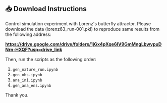 ## 📥 Download Instructions

Control simulation experiment with Lorenz's butterfly attractor.
Please download the data (lorenz63_run-001.pkl) to reproduce same results from the following address:

**https://drive.google.com/drive/folders/1jGx4pXqe6lV9GmMngLbwvpuDNrn-HXQF?usp=drive_link**

Then, run the scripts as the following order:

1. `gen_nature_run.ipynb`
2. `gen_obs.ipynb`
3. `ana_ini.ipynb`
4. `gen_ana_ens.ipynb`

Thank you.

